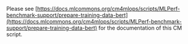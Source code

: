 Please see [https://docs.mlcommons.org/cm4mlops/scripts/MLPerf-benchmark-support/prepare-training-data-bert](https://docs.mlcommons.org/cm4mlops/scripts/MLPerf-benchmark-support/prepare-training-data-bert) for the documentation of this CM script.
